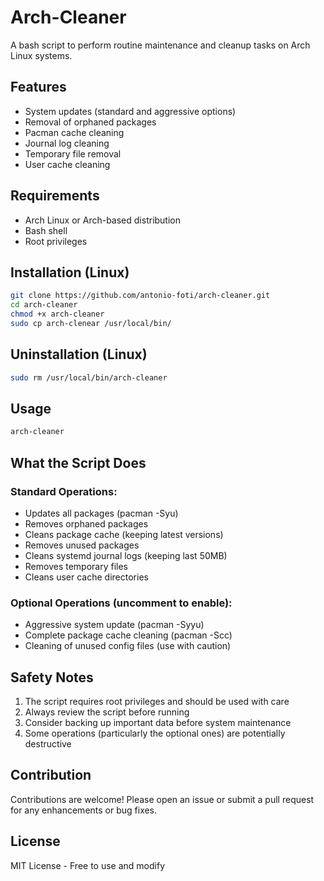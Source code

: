 # Arch-Cleaner

A bash script to perform routine maintenance and cleanup tasks on Arch Linux systems.

## Features

- System updates (standard and aggressive options)
- Removal of orphaned packages
- Pacman cache cleaning
- Journal log cleaning
- Temporary file removal
- User cache cleaning

## Requirements

- Arch Linux or Arch-based distribution
- Bash shell
- Root privileges

## Installation (Linux)
```bash
git clone https://github.com/antonio-foti/arch-cleaner.git
cd arch-cleaner
chmod +x arch-cleaner
sudo cp arch-clenear /usr/local/bin/
```

## Uninstallation (Linux)
```bash
sudo rm /usr/local/bin/arch-cleaner
```

## Usage
```bash
arch-cleaner
```
   
## What the Script Does

### Standard Operations:

- Updates all packages (pacman -Syu)
- Removes orphaned packages
- Cleans package cache (keeping latest versions)
- Removes unused packages
- Cleans systemd journal logs (keeping last 50MB)
- Removes temporary files
- Cleans user cache directories


### Optional Operations (uncomment to enable):

- Aggressive system update (pacman -Syyu)
- Complete package cache cleaning (pacman -Scc)
- Cleaning of unused config files (use with caution)


 ## Safety Notes

1. The script requires root privileges and should be used with care
2. Always review the script before running
3. Consider backing up important data before system maintenance
4. Some operations (particularly the optional ones) are potentially destructive


## Contribution

Contributions are welcome! Please open an issue or submit a pull request for any enhancements or bug fixes.

## License

MIT License - Free to use and modify

